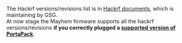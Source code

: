 The Hackrf versions/revisions list is in [Hackrf documents](https://hackrf.readthedocs.io/en/latest/list_of_hardware_revisions.html), which is maintaining by GSG.  
At now stage the Mayhem firmware supports all the hackrf versions/revisions **if you correctly plugged a [supported version of PortaPack](https://github.com/eried/portapack-mayhem/wiki/PortaPack-Versions)**.  